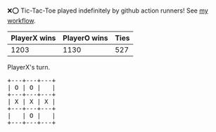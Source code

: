 :x::o: Tic-Tac-Toe played indefinitely by github action runners! See [my workflow](.github/workflows/play.yaml).

|PlayerX wins|PlayerO wins|Ties|
|-|-|-|
|1203|1130|527|

PlayerX's turn.

<pre>
+---+---+---+
| O | O |   |
+---+---+---+
| X | X | X |
+---+---+---+
|   | O |   |
+---+---+---+
</pre>
